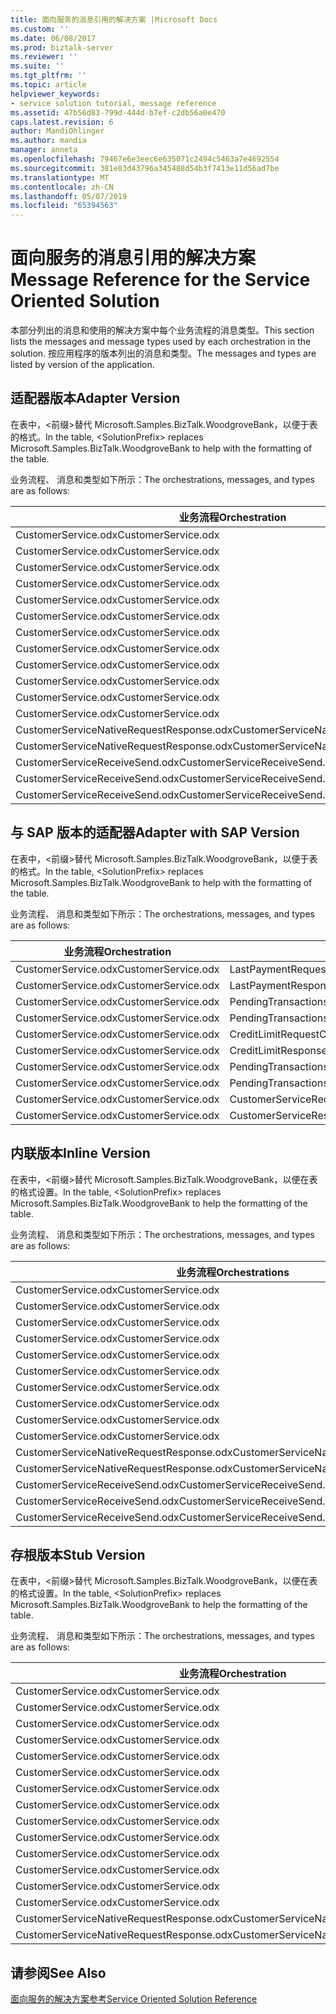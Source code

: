 ```yaml
---
title: 面向服务的消息引用的解决方案 |Microsoft Docs
ms.custom: ''
ms.date: 06/08/2017
ms.prod: biztalk-server
ms.reviewer: ''
ms.suite: ''
ms.tgt_pltfrm: ''
ms.topic: article
helpviewer_keywords:
- service solution tutorial, message reference
ms.assetid: 47b56d83-799d-444d-b7ef-c2db56a0e470
caps.latest.revision: 6
author: MandiOhlinger
ms.author: mandia
manager: anneta
ms.openlocfilehash: 79467e6e3eec6e635071c2494c5463a7e4692554
ms.sourcegitcommit: 381e83d43796a345488d54b3f7413e11d56ad7be
ms.translationtype: MT
ms.contentlocale: zh-CN
ms.lasthandoff: 05/07/2019
ms.locfileid: "65394563"
---
```

# <a name="message-reference-for-the-service-oriented-solution"></a><span data-ttu-id="0a7d6-102">面向服务的消息引用的解决方案</span><span class="sxs-lookup"><span data-stu-id="0a7d6-102">Message Reference for the Service Oriented Solution</span></span>
<span data-ttu-id="0a7d6-103">本部分列出的消息和使用的解决方案中每个业务流程的消息类型。</span><span class="sxs-lookup"><span data-stu-id="0a7d6-103">This section lists the messages and message types used by each orchestration in the solution.</span></span> <span data-ttu-id="0a7d6-104">按应用程序的版本列出的消息和类型。</span><span class="sxs-lookup"><span data-stu-id="0a7d6-104">The messages and types are listed by version of the application.</span></span>  
  
## <a name="adapter-version"></a><span data-ttu-id="0a7d6-105">适配器版本</span><span class="sxs-lookup"><span data-stu-id="0a7d6-105">Adapter Version</span></span>  
 <span data-ttu-id="0a7d6-106">在表中，\<前缀\>替代 Microsoft.Samples.BizTalk.WoodgroveBank，以便于表的格式。</span><span class="sxs-lookup"><span data-stu-id="0a7d6-106">In the table, \<SolutionPrefix\> replaces Microsoft.Samples.BizTalk.WoodgroveBank to help with the formatting of the table.</span></span>  
  
 <span data-ttu-id="0a7d6-107">业务流程、 消息和类型如下所示：</span><span class="sxs-lookup"><span data-stu-id="0a7d6-107">The orchestrations, messages, and types are as follows:</span></span>  
  
|<span data-ttu-id="0a7d6-108">业务流程</span><span class="sxs-lookup"><span data-stu-id="0a7d6-108">Orchestration</span></span>|<span data-ttu-id="0a7d6-109">消息</span><span class="sxs-lookup"><span data-stu-id="0a7d6-109">Message</span></span>|<span data-ttu-id="0a7d6-110">消息类型</span><span class="sxs-lookup"><span data-stu-id="0a7d6-110">Message Type</span></span>|  
|-------------------|-------------|------------------|  
|<span data-ttu-id="0a7d6-111">CustomerService.odx</span><span class="sxs-lookup"><span data-stu-id="0a7d6-111">CustomerService.odx</span></span>|<span data-ttu-id="0a7d6-112">LastPaymentRequest</span><span class="sxs-lookup"><span data-stu-id="0a7d6-112">LastPaymentRequest</span></span>|<span data-ttu-id="0a7d6-113">\<SolutionPrefix\>.Schemas.LastPaymentRequest</span><span class="sxs-lookup"><span data-stu-id="0a7d6-113">\<SolutionPrefix\>.Schemas.LastPaymentRequest</span></span>|  
|<span data-ttu-id="0a7d6-114">CustomerService.odx</span><span class="sxs-lookup"><span data-stu-id="0a7d6-114">CustomerService.odx</span></span>|<span data-ttu-id="0a7d6-115">LastPaymentResponse</span><span class="sxs-lookup"><span data-stu-id="0a7d6-115">LastPaymentResponse</span></span>|<span data-ttu-id="0a7d6-116">\<SolutionPrefix\>.Schemas.LastPaymentResponse</span><span class="sxs-lookup"><span data-stu-id="0a7d6-116">\<SolutionPrefix\>.Schemas.LastPaymentResponse</span></span>|  
|<span data-ttu-id="0a7d6-117">CustomerService.odx</span><span class="sxs-lookup"><span data-stu-id="0a7d6-117">CustomerService.odx</span></span>|<span data-ttu-id="0a7d6-118">PendingTransactionsWSRequest</span><span class="sxs-lookup"><span data-stu-id="0a7d6-118">PendingTransactionsWSRequest</span></span>|<span data-ttu-id="0a7d6-119">\<SolutionPrefix\>.Orchestrations.Adapter.PendTransWS.PendingTransactionsWebService_.GetPendingTransactions_request</span><span class="sxs-lookup"><span data-stu-id="0a7d6-119">\<SolutionPrefix\>.Orchestrations.Adapter.PendTransWS.PendingTransactionsWebService_.GetPendingTransactions_request</span></span>|  
|<span data-ttu-id="0a7d6-120">CustomerService.odx</span><span class="sxs-lookup"><span data-stu-id="0a7d6-120">CustomerService.odx</span></span>|<span data-ttu-id="0a7d6-121">PendingTransactionsWSResponse</span><span class="sxs-lookup"><span data-stu-id="0a7d6-121">PendingTransactionsWSResponse</span></span>|<span data-ttu-id="0a7d6-122">\<SolutionPrefix\>.Orchestrations.Adapter.PendTransWS.PendingTransactionsWebService_.GetPendingTransactions_response</span><span class="sxs-lookup"><span data-stu-id="0a7d6-122">\<SolutionPrefix\>.Orchestrations.Adapter.PendTransWS.PendingTransactionsWebService_.GetPendingTransactions_response</span></span>|  
|<span data-ttu-id="0a7d6-123">CustomerService.odx</span><span class="sxs-lookup"><span data-stu-id="0a7d6-123">CustomerService.odx</span></span>|<span data-ttu-id="0a7d6-124">CreditLimitRequest</span><span class="sxs-lookup"><span data-stu-id="0a7d6-124">CreditLimitRequest</span></span>|<span data-ttu-id="0a7d6-125">\<SolutionPrefix\>.Schemas.BAPI_BANKACCT_GET_DETAIL.BAPI_BANKACCT_GET_DETAIL_Request</span><span class="sxs-lookup"><span data-stu-id="0a7d6-125">\<SolutionPrefix\>.Schemas.BAPI_BANKACCT_GET_DETAIL.BAPI_BANKACCT_GET_DETAIL_Request</span></span>|  
|<span data-ttu-id="0a7d6-126">CustomerService.odx</span><span class="sxs-lookup"><span data-stu-id="0a7d6-126">CustomerService.odx</span></span>|<span data-ttu-id="0a7d6-127">CreditLimitResponse</span><span class="sxs-lookup"><span data-stu-id="0a7d6-127">CreditLimitResponse</span></span>|<span data-ttu-id="0a7d6-128">\<SolutionPrefix\>.Schemas.BAPI_BANKACCT_GET_DETAIL.BAPI_BANKACCT_GET_DETAIL_Response</span><span class="sxs-lookup"><span data-stu-id="0a7d6-128">\<SolutionPrefix\>.Schemas.BAPI_BANKACCT_GET_DETAIL.BAPI_BANKACCT_GET_DETAIL_Response</span></span>|  
|<span data-ttu-id="0a7d6-129">CustomerService.odx</span><span class="sxs-lookup"><span data-stu-id="0a7d6-129">CustomerService.odx</span></span>|<span data-ttu-id="0a7d6-130">PendingTransactionsRequest</span><span class="sxs-lookup"><span data-stu-id="0a7d6-130">PendingTransactionsRequest</span></span>|<span data-ttu-id="0a7d6-131">\<SolutionPrefix\>.Schemas.PendingTransactionsRequest</span><span class="sxs-lookup"><span data-stu-id="0a7d6-131">\<SolutionPrefix\>.Schemas.PendingTransactionsRequest</span></span>|  
|<span data-ttu-id="0a7d6-132">CustomerService.odx</span><span class="sxs-lookup"><span data-stu-id="0a7d6-132">CustomerService.odx</span></span>|<span data-ttu-id="0a7d6-133">PendingTransactionsResponse</span><span class="sxs-lookup"><span data-stu-id="0a7d6-133">PendingTransactionsResponse</span></span>|<span data-ttu-id="0a7d6-134">\<SolutionPrefix\>.Schemas.PendingTransactionsResponse</span><span class="sxs-lookup"><span data-stu-id="0a7d6-134">\<SolutionPrefix\>.Schemas.PendingTransactionsResponse</span></span>|  
|<span data-ttu-id="0a7d6-135">CustomerService.odx</span><span class="sxs-lookup"><span data-stu-id="0a7d6-135">CustomerService.odx</span></span>|<span data-ttu-id="0a7d6-136">StubSAPWebServiceRequest</span><span class="sxs-lookup"><span data-stu-id="0a7d6-136">StubSAPWebServiceRequest</span></span>|<span data-ttu-id="0a7d6-137">\<SolutionPrefix\>.Orchestrations.Adapter.StubSAPWS.StubSAPWS_.GetAccountDetails_request</span><span class="sxs-lookup"><span data-stu-id="0a7d6-137">\<SolutionPrefix\>.Orchestrations.Adapter.StubSAPWS.StubSAPWS_.GetAccountDetails_request</span></span>|  
|<span data-ttu-id="0a7d6-138">CustomerService.odx</span><span class="sxs-lookup"><span data-stu-id="0a7d6-138">CustomerService.odx</span></span>|<span data-ttu-id="0a7d6-139">StubSAPWebServiceResponse</span><span class="sxs-lookup"><span data-stu-id="0a7d6-139">StubSAPWebServiceResponse</span></span>|<span data-ttu-id="0a7d6-140">\<SolutionPrefix\>.Orchestrations.Adapter.StubSAPWS.StubSAPWS_.GetAccountDetails_response</span><span class="sxs-lookup"><span data-stu-id="0a7d6-140">\<SolutionPrefix\>.Orchestrations.Adapter.StubSAPWS.StubSAPWS_.GetAccountDetails_response</span></span>|  
|<span data-ttu-id="0a7d6-141">CustomerService.odx</span><span class="sxs-lookup"><span data-stu-id="0a7d6-141">CustomerService.odx</span></span>|<span data-ttu-id="0a7d6-142">CustomerServiceRequest</span><span class="sxs-lookup"><span data-stu-id="0a7d6-142">CustomerServiceRequest</span></span>|<span data-ttu-id="0a7d6-143">\<SolutionPrefix\>.Schemas.CustomerServiceRequest</span><span class="sxs-lookup"><span data-stu-id="0a7d6-143">\<SolutionPrefix\>.Schemas.CustomerServiceRequest</span></span>|  
|<span data-ttu-id="0a7d6-144">CustomerService.odx</span><span class="sxs-lookup"><span data-stu-id="0a7d6-144">CustomerService.odx</span></span>|<span data-ttu-id="0a7d6-145">CustomerServiceResponse</span><span class="sxs-lookup"><span data-stu-id="0a7d6-145">CustomerServiceResponse</span></span>|<span data-ttu-id="0a7d6-146">\<SolutionPrefix\>.Schemas.CustomerServiceResponse</span><span class="sxs-lookup"><span data-stu-id="0a7d6-146">\<SolutionPrefix\>.Schemas.CustomerServiceResponse</span></span>|  
|<span data-ttu-id="0a7d6-147">CustomerServiceNativeRequestResponse.odx</span><span class="sxs-lookup"><span data-stu-id="0a7d6-147">CustomerServiceNativeRequestResponse.odx</span></span>|<span data-ttu-id="0a7d6-148">CustomerServiceRequest</span><span class="sxs-lookup"><span data-stu-id="0a7d6-148">CustomerServiceRequest</span></span>|<span data-ttu-id="0a7d6-149">\<SolutionPrefix\>.Schemas.CustomerServiceRequest</span><span class="sxs-lookup"><span data-stu-id="0a7d6-149">\<SolutionPrefix\>.Schemas.CustomerServiceRequest</span></span>|  
|<span data-ttu-id="0a7d6-150">CustomerServiceNativeRequestResponse.odx</span><span class="sxs-lookup"><span data-stu-id="0a7d6-150">CustomerServiceNativeRequestResponse.odx</span></span>|<span data-ttu-id="0a7d6-151">CustomerServiceResponse</span><span class="sxs-lookup"><span data-stu-id="0a7d6-151">CustomerServiceResponse</span></span>|<span data-ttu-id="0a7d6-152">\<SolutionPrefix\>.Schemas.CustomerServiceResponse</span><span class="sxs-lookup"><span data-stu-id="0a7d6-152">\<SolutionPrefix\>.Schemas.CustomerServiceResponse</span></span>|  
|<span data-ttu-id="0a7d6-153">CustomerServiceReceiveSend.odx</span><span class="sxs-lookup"><span data-stu-id="0a7d6-153">CustomerServiceReceiveSend.odx</span></span>|<span data-ttu-id="0a7d6-154">CustomerServiceResponse2</span><span class="sxs-lookup"><span data-stu-id="0a7d6-154">CustomerServiceResponse2</span></span>|<span data-ttu-id="0a7d6-155">\<SolutionPrefix\>.Schemas.CustomerServiceResponse</span><span class="sxs-lookup"><span data-stu-id="0a7d6-155">\<SolutionPrefix\>.Schemas.CustomerServiceResponse</span></span>|  
|<span data-ttu-id="0a7d6-156">CustomerServiceReceiveSend.odx</span><span class="sxs-lookup"><span data-stu-id="0a7d6-156">CustomerServiceReceiveSend.odx</span></span>|<span data-ttu-id="0a7d6-157">CustomerServiceResponse</span><span class="sxs-lookup"><span data-stu-id="0a7d6-157">CustomerServiceResponse</span></span>|<span data-ttu-id="0a7d6-158">\<SolutionPrefix\>.Schemas.CustomerServiceResponse</span><span class="sxs-lookup"><span data-stu-id="0a7d6-158">\<SolutionPrefix\>.Schemas.CustomerServiceResponse</span></span>|  
|<span data-ttu-id="0a7d6-159">CustomerServiceReceiveSend.odx</span><span class="sxs-lookup"><span data-stu-id="0a7d6-159">CustomerServiceReceiveSend.odx</span></span>|<span data-ttu-id="0a7d6-160">CustomerServiceRequest</span><span class="sxs-lookup"><span data-stu-id="0a7d6-160">CustomerServiceRequest</span></span>|<span data-ttu-id="0a7d6-161">\<SolutionPrefix\>.Schemas.CustomerServiceRequest</span><span class="sxs-lookup"><span data-stu-id="0a7d6-161">\<SolutionPrefix\>.Schemas.CustomerServiceRequest</span></span>|  
  
## <a name="adapter-with-sap-version"></a><span data-ttu-id="0a7d6-162">与 SAP 版本的适配器</span><span class="sxs-lookup"><span data-stu-id="0a7d6-162">Adapter with SAP Version</span></span>  
 <span data-ttu-id="0a7d6-163">在表中，\<前缀\>替代 Microsoft.Samples.BizTalk.WoodgroveBank，以便于表的格式。</span><span class="sxs-lookup"><span data-stu-id="0a7d6-163">In the table, \<SolutionPrefix\> replaces Microsoft.Samples.BizTalk.WoodgroveBank to help with the formatting of the table.</span></span>  
  
 <span data-ttu-id="0a7d6-164">业务流程、 消息和类型如下所示：</span><span class="sxs-lookup"><span data-stu-id="0a7d6-164">The orchestrations, messages, and types are as follows:</span></span>  
  
|<span data-ttu-id="0a7d6-165">业务流程</span><span class="sxs-lookup"><span data-stu-id="0a7d6-165">Orchestration</span></span>|<span data-ttu-id="0a7d6-166">消息</span><span class="sxs-lookup"><span data-stu-id="0a7d6-166">Message</span></span>|<span data-ttu-id="0a7d6-167">消息类型</span><span class="sxs-lookup"><span data-stu-id="0a7d6-167">Message Type</span></span>|  
|-------------------|-------------|------------------|  
|<span data-ttu-id="0a7d6-168">CustomerService.odx</span><span class="sxs-lookup"><span data-stu-id="0a7d6-168">CustomerService.odx</span></span>|<span data-ttu-id="0a7d6-169">LastPaymentRequest</span><span class="sxs-lookup"><span data-stu-id="0a7d6-169">LastPaymentRequest</span></span>|<span data-ttu-id="0a7d6-170">\<SolutionPrefix\>.Schemas.LastPaymentRequest</span><span class="sxs-lookup"><span data-stu-id="0a7d6-170">\<SolutionPrefix\>.Schemas.LastPaymentRequest</span></span>|  
|<span data-ttu-id="0a7d6-171">CustomerService.odx</span><span class="sxs-lookup"><span data-stu-id="0a7d6-171">CustomerService.odx</span></span>|<span data-ttu-id="0a7d6-172">LastPaymentResponse</span><span class="sxs-lookup"><span data-stu-id="0a7d6-172">LastPaymentResponse</span></span>|<span data-ttu-id="0a7d6-173">\<SolutionPrefix\>.Schemas.LastPaymentResponse</span><span class="sxs-lookup"><span data-stu-id="0a7d6-173">\<SolutionPrefix\>.Schemas.LastPaymentResponse</span></span>|  
|<span data-ttu-id="0a7d6-174">CustomerService.odx</span><span class="sxs-lookup"><span data-stu-id="0a7d6-174">CustomerService.odx</span></span>|<span data-ttu-id="0a7d6-175">PendingTransactionsWSRequest</span><span class="sxs-lookup"><span data-stu-id="0a7d6-175">PendingTransactionsWSRequest</span></span>|<span data-ttu-id="0a7d6-176">\<SolutionPrefix\>.Orchestrations.Adapter.PendTransWS.PendingTransactionsWebService_.GetPendingTransactions_request</span><span class="sxs-lookup"><span data-stu-id="0a7d6-176">\<SolutionPrefix\>.Orchestrations.Adapter.PendTransWS.PendingTransactionsWebService_.GetPendingTransactions_request</span></span>|  
|<span data-ttu-id="0a7d6-177">CustomerService.odx</span><span class="sxs-lookup"><span data-stu-id="0a7d6-177">CustomerService.odx</span></span>|<span data-ttu-id="0a7d6-178">PendingTransactionsWSResponse</span><span class="sxs-lookup"><span data-stu-id="0a7d6-178">PendingTransactionsWSResponse</span></span>|<span data-ttu-id="0a7d6-179">\<SolutionPrefix\>.Orchestrations.Adapter.PendTransWS.PendingTransactionsWebService_.GetPendingTransactions_response</span><span class="sxs-lookup"><span data-stu-id="0a7d6-179">\<SolutionPrefix\>.Orchestrations.Adapter.PendTransWS.PendingTransactionsWebService_.GetPendingTransactions_response</span></span>|  
|<span data-ttu-id="0a7d6-180">CustomerService.odx</span><span class="sxs-lookup"><span data-stu-id="0a7d6-180">CustomerService.odx</span></span>|<span data-ttu-id="0a7d6-181">CreditLimitRequest</span><span class="sxs-lookup"><span data-stu-id="0a7d6-181">CreditLimitRequest</span></span>|<span data-ttu-id="0a7d6-182">\<SolutionPrefix\>.Schemas.BAPI_BANKACCT_GET_DETAIL.BAPI_BANKACCT_GET_DETAIL_Request</span><span class="sxs-lookup"><span data-stu-id="0a7d6-182">\<SolutionPrefix\>.Schemas.BAPI_BANKACCT_GET_DETAIL.BAPI_BANKACCT_GET_DETAIL_Request</span></span>|  
|<span data-ttu-id="0a7d6-183">CustomerService.odx</span><span class="sxs-lookup"><span data-stu-id="0a7d6-183">CustomerService.odx</span></span>|<span data-ttu-id="0a7d6-184">CreditLimitResponse</span><span class="sxs-lookup"><span data-stu-id="0a7d6-184">CreditLimitResponse</span></span>|<span data-ttu-id="0a7d6-185">\<SolutionPrefix\>.Schemas.BAPI_BANKACCT_GET_DETAIL.BAPI_BANKACCT_GET_DETAIL_Response</span><span class="sxs-lookup"><span data-stu-id="0a7d6-185">\<SolutionPrefix\>.Schemas.BAPI_BANKACCT_GET_DETAIL.BAPI_BANKACCT_GET_DETAIL_Response</span></span>|  
|<span data-ttu-id="0a7d6-186">CustomerService.odx</span><span class="sxs-lookup"><span data-stu-id="0a7d6-186">CustomerService.odx</span></span>|<span data-ttu-id="0a7d6-187">PendingTransactionsRequest</span><span class="sxs-lookup"><span data-stu-id="0a7d6-187">PendingTransactionsRequest</span></span>|<span data-ttu-id="0a7d6-188">\<SolutionPrefix\>.Schemas.PendingTransactionsRequest</span><span class="sxs-lookup"><span data-stu-id="0a7d6-188">\<SolutionPrefix\>.Schemas.PendingTransactionsRequest</span></span>|  
|<span data-ttu-id="0a7d6-189">CustomerService.odx</span><span class="sxs-lookup"><span data-stu-id="0a7d6-189">CustomerService.odx</span></span>|<span data-ttu-id="0a7d6-190">PendingTransactionsResponse</span><span class="sxs-lookup"><span data-stu-id="0a7d6-190">PendingTransactionsResponse</span></span>|<span data-ttu-id="0a7d6-191">\<SolutionPrefix\>.Schemas.PendingTransactionsResponse</span><span class="sxs-lookup"><span data-stu-id="0a7d6-191">\<SolutionPrefix\>.Schemas.PendingTransactionsResponse</span></span>|  
|<span data-ttu-id="0a7d6-192">CustomerService.odx</span><span class="sxs-lookup"><span data-stu-id="0a7d6-192">CustomerService.odx</span></span>|<span data-ttu-id="0a7d6-193">CustomerServiceRequest</span><span class="sxs-lookup"><span data-stu-id="0a7d6-193">CustomerServiceRequest</span></span>|<span data-ttu-id="0a7d6-194">\<SolutionPrefix\>.Schemas.CustomerServiceRequest</span><span class="sxs-lookup"><span data-stu-id="0a7d6-194">\<SolutionPrefix\>.Schemas.CustomerServiceRequest</span></span>|  
|<span data-ttu-id="0a7d6-195">CustomerService.odx</span><span class="sxs-lookup"><span data-stu-id="0a7d6-195">CustomerService.odx</span></span>|<span data-ttu-id="0a7d6-196">CustomerServiceResponse</span><span class="sxs-lookup"><span data-stu-id="0a7d6-196">CustomerServiceResponse</span></span>|<span data-ttu-id="0a7d6-197">\<SolutionPrefix\>.Schemas.CustomerServiceResponse</span><span class="sxs-lookup"><span data-stu-id="0a7d6-197">\<SolutionPrefix\>.Schemas.CustomerServiceResponse</span></span>|  
  
## <a name="inline-version"></a><span data-ttu-id="0a7d6-198">内联版本</span><span class="sxs-lookup"><span data-stu-id="0a7d6-198">Inline Version</span></span>  
 <span data-ttu-id="0a7d6-199">在表中，\<前缀\>替代 Microsoft.Samples.BizTalk.WoodgroveBank，以便在表的格式设置。</span><span class="sxs-lookup"><span data-stu-id="0a7d6-199">In the table, \<SolutionPrefix\> replaces Microsoft.Samples.BizTalk.WoodgroveBank to help the formatting of the table.</span></span>  
  
 <span data-ttu-id="0a7d6-200">业务流程、 消息和类型如下所示：</span><span class="sxs-lookup"><span data-stu-id="0a7d6-200">The orchestrations, messages, and types are as follows:</span></span>  
  
|<span data-ttu-id="0a7d6-201">业务流程</span><span class="sxs-lookup"><span data-stu-id="0a7d6-201">Orchestrations</span></span>|<span data-ttu-id="0a7d6-202">消息</span><span class="sxs-lookup"><span data-stu-id="0a7d6-202">Message</span></span>|<span data-ttu-id="0a7d6-203">消息类型</span><span class="sxs-lookup"><span data-stu-id="0a7d6-203">Message Type</span></span>|  
|--------------------|-------------|------------------|  
|<span data-ttu-id="0a7d6-204">CustomerService.odx</span><span class="sxs-lookup"><span data-stu-id="0a7d6-204">CustomerService.odx</span></span>|<span data-ttu-id="0a7d6-205">LastPaymentRequest</span><span class="sxs-lookup"><span data-stu-id="0a7d6-205">LastPaymentRequest</span></span>|<span data-ttu-id="0a7d6-206">\<SolutionPrefix\>.Schemas.LastPaymentRequest</span><span class="sxs-lookup"><span data-stu-id="0a7d6-206">\<SolutionPrefix\>.Schemas.LastPaymentRequest</span></span>|  
|<span data-ttu-id="0a7d6-207">CustomerService.odx</span><span class="sxs-lookup"><span data-stu-id="0a7d6-207">CustomerService.odx</span></span>|<span data-ttu-id="0a7d6-208">LastPaymentResponse</span><span class="sxs-lookup"><span data-stu-id="0a7d6-208">LastPaymentResponse</span></span>|<span data-ttu-id="0a7d6-209">\<SolutionPrefix\>.Schemas.LastPaymentResponse</span><span class="sxs-lookup"><span data-stu-id="0a7d6-209">\<SolutionPrefix\>.Schemas.LastPaymentResponse</span></span>|  
|<span data-ttu-id="0a7d6-210">CustomerService.odx</span><span class="sxs-lookup"><span data-stu-id="0a7d6-210">CustomerService.odx</span></span>|<span data-ttu-id="0a7d6-211">PendingTransactionsWSRequest</span><span class="sxs-lookup"><span data-stu-id="0a7d6-211">PendingTransactionsWSRequest</span></span>|<span data-ttu-id="0a7d6-212">\<SolutionPrefix\>.Schemas.PendingTransactionsRequest</span><span class="sxs-lookup"><span data-stu-id="0a7d6-212">\<SolutionPrefix\>.Schemas.PendingTransactionsRequest</span></span>|  
|<span data-ttu-id="0a7d6-213">CustomerService.odx</span><span class="sxs-lookup"><span data-stu-id="0a7d6-213">CustomerService.odx</span></span>|<span data-ttu-id="0a7d6-214">PendingTransactionsWSResponse</span><span class="sxs-lookup"><span data-stu-id="0a7d6-214">PendingTransactionsWSResponse</span></span>|<span data-ttu-id="0a7d6-215">\<SolutionPrefix\>.Schemas.PendingTransactionsResponse</span><span class="sxs-lookup"><span data-stu-id="0a7d6-215">\<SolutionPrefix\>.Schemas.PendingTransactionsResponse</span></span>|  
|<span data-ttu-id="0a7d6-216">CustomerService.odx</span><span class="sxs-lookup"><span data-stu-id="0a7d6-216">CustomerService.odx</span></span>|<span data-ttu-id="0a7d6-217">CreditLimitRequest</span><span class="sxs-lookup"><span data-stu-id="0a7d6-217">CreditLimitRequest</span></span>|<span data-ttu-id="0a7d6-218">\<SolutionPrefix\>.Schemas.BAPI_BANKACCT_GET_DETAIL.BAPI_BANKACCT_GET_DETAIL_Request</span><span class="sxs-lookup"><span data-stu-id="0a7d6-218">\<SolutionPrefix\>.Schemas.BAPI_BANKACCT_GET_DETAIL.BAPI_BANKACCT_GET_DETAIL_Request</span></span>|  
|<span data-ttu-id="0a7d6-219">CustomerService.odx</span><span class="sxs-lookup"><span data-stu-id="0a7d6-219">CustomerService.odx</span></span>|<span data-ttu-id="0a7d6-220">CreditLimitResponse</span><span class="sxs-lookup"><span data-stu-id="0a7d6-220">CreditLimitResponse</span></span>|<span data-ttu-id="0a7d6-221">\<SolutionPrefix\>.Schemas.BAPI_BANKACCT_GET_DETAIL.BAPI_BANKACCT_GET_DETAIL_Response</span><span class="sxs-lookup"><span data-stu-id="0a7d6-221">\<SolutionPrefix\>.Schemas.BAPI_BANKACCT_GET_DETAIL.BAPI_BANKACCT_GET_DETAIL_Response</span></span>|  
|<span data-ttu-id="0a7d6-222">CustomerService.odx</span><span class="sxs-lookup"><span data-stu-id="0a7d6-222">CustomerService.odx</span></span>|<span data-ttu-id="0a7d6-223">LastPaymentRequestAfterSendPipeline</span><span class="sxs-lookup"><span data-stu-id="0a7d6-223">LastPaymentRequestAfterSendPipeline</span></span>|<span data-ttu-id="0a7d6-224">System.Xml.XmlDocument</span><span class="sxs-lookup"><span data-stu-id="0a7d6-224">System.Xml.XmlDocument</span></span>|  
|<span data-ttu-id="0a7d6-225">CustomerService.odx</span><span class="sxs-lookup"><span data-stu-id="0a7d6-225">CustomerService.odx</span></span>|<span data-ttu-id="0a7d6-226">LastPaymentResponseBeforeReceivePipeline</span><span class="sxs-lookup"><span data-stu-id="0a7d6-226">LastPaymentResponseBeforeReceivePipeline</span></span>|<span data-ttu-id="0a7d6-227">System.Xml.XmlDocument</span><span class="sxs-lookup"><span data-stu-id="0a7d6-227">System.Xml.XmlDocument</span></span>|  
|<span data-ttu-id="0a7d6-228">CustomerService.odx</span><span class="sxs-lookup"><span data-stu-id="0a7d6-228">CustomerService.odx</span></span>|<span data-ttu-id="0a7d6-229">CustomerServiceRequest</span><span class="sxs-lookup"><span data-stu-id="0a7d6-229">CustomerServiceRequest</span></span>|<span data-ttu-id="0a7d6-230">\<SolutionPrefix\>.Schemas.CustomerServiceRequest</span><span class="sxs-lookup"><span data-stu-id="0a7d6-230">\<SolutionPrefix\>.Schemas.CustomerServiceRequest</span></span>|  
|<span data-ttu-id="0a7d6-231">CustomerService.odx</span><span class="sxs-lookup"><span data-stu-id="0a7d6-231">CustomerService.odx</span></span>|<span data-ttu-id="0a7d6-232">CustomerServiceResponse</span><span class="sxs-lookup"><span data-stu-id="0a7d6-232">CustomerServiceResponse</span></span>|<span data-ttu-id="0a7d6-233">\<SolutionPrefix\>.Schemas.CustomerServiceResponse</span><span class="sxs-lookup"><span data-stu-id="0a7d6-233">\<SolutionPrefix\>.Schemas.CustomerServiceResponse</span></span>|  
|<span data-ttu-id="0a7d6-234">CustomerServiceNativeRequestResponse.odx</span><span class="sxs-lookup"><span data-stu-id="0a7d6-234">CustomerServiceNativeRequestResponse.odx</span></span>|<span data-ttu-id="0a7d6-235">CustomerServiceRequest</span><span class="sxs-lookup"><span data-stu-id="0a7d6-235">CustomerServiceRequest</span></span>|<span data-ttu-id="0a7d6-236">\<SolutionPrefix\>.Schemas.CustomerServiceRequest</span><span class="sxs-lookup"><span data-stu-id="0a7d6-236">\<SolutionPrefix\>.Schemas.CustomerServiceRequest</span></span>|  
|<span data-ttu-id="0a7d6-237">CustomerServiceNativeRequestResponse.odx</span><span class="sxs-lookup"><span data-stu-id="0a7d6-237">CustomerServiceNativeRequestResponse.odx</span></span>|<span data-ttu-id="0a7d6-238">CustomerServiceResponse</span><span class="sxs-lookup"><span data-stu-id="0a7d6-238">CustomerServiceResponse</span></span>|<span data-ttu-id="0a7d6-239">\<SolutionPrefix\>.Schemas.CustomerServiceResponse</span><span class="sxs-lookup"><span data-stu-id="0a7d6-239">\<SolutionPrefix\>.Schemas.CustomerServiceResponse</span></span>|  
|<span data-ttu-id="0a7d6-240">CustomerServiceReceiveSend.odx</span><span class="sxs-lookup"><span data-stu-id="0a7d6-240">CustomerServiceReceiveSend.odx</span></span>|<span data-ttu-id="0a7d6-241">CustomerServiceResponse2</span><span class="sxs-lookup"><span data-stu-id="0a7d6-241">CustomerServiceResponse2</span></span>|<span data-ttu-id="0a7d6-242">\<SolutionPrefix\>.Schemas.CustomerServiceResponse</span><span class="sxs-lookup"><span data-stu-id="0a7d6-242">\<SolutionPrefix\>.Schemas.CustomerServiceResponse</span></span>|  
|<span data-ttu-id="0a7d6-243">CustomerServiceReceiveSend.odx</span><span class="sxs-lookup"><span data-stu-id="0a7d6-243">CustomerServiceReceiveSend.odx</span></span>|<span data-ttu-id="0a7d6-244">CustomerServiceResponse</span><span class="sxs-lookup"><span data-stu-id="0a7d6-244">CustomerServiceResponse</span></span>|<span data-ttu-id="0a7d6-245">\<SolutionPrefix\>.Schemas.CustomerServiceResponse</span><span class="sxs-lookup"><span data-stu-id="0a7d6-245">\<SolutionPrefix\>.Schemas.CustomerServiceResponse</span></span>|  
|<span data-ttu-id="0a7d6-246">CustomerServiceReceiveSend.odx</span><span class="sxs-lookup"><span data-stu-id="0a7d6-246">CustomerServiceReceiveSend.odx</span></span>|<span data-ttu-id="0a7d6-247">CustomerServiceRequest</span><span class="sxs-lookup"><span data-stu-id="0a7d6-247">CustomerServiceRequest</span></span>|<span data-ttu-id="0a7d6-248">\<SolutionPrefix\>.Schemas.CustomerServiceRequest</span><span class="sxs-lookup"><span data-stu-id="0a7d6-248">\<SolutionPrefix\>.Schemas.CustomerServiceRequest</span></span>|  
  
## <a name="stub-version"></a><span data-ttu-id="0a7d6-249">存根版本</span><span class="sxs-lookup"><span data-stu-id="0a7d6-249">Stub Version</span></span>  
 <span data-ttu-id="0a7d6-250">在表中，\<前缀\>替代 Microsoft.Samples.BizTalk.WoodgroveBank，以便在表的格式设置。</span><span class="sxs-lookup"><span data-stu-id="0a7d6-250">In the table, \<SolutionPrefix\> replaces Microsoft.Samples.BizTalk.WoodgroveBank to help the formatting of the table.</span></span>  
  
 <span data-ttu-id="0a7d6-251">业务流程、 消息和类型如下所示：</span><span class="sxs-lookup"><span data-stu-id="0a7d6-251">The orchestrations, messages, and types are as follows:</span></span>  
  
|<span data-ttu-id="0a7d6-252">业务流程</span><span class="sxs-lookup"><span data-stu-id="0a7d6-252">Orchestration</span></span>|<span data-ttu-id="0a7d6-253">消息</span><span class="sxs-lookup"><span data-stu-id="0a7d6-253">Message</span></span>|<span data-ttu-id="0a7d6-254">消息类型</span><span class="sxs-lookup"><span data-stu-id="0a7d6-254">Message Type</span></span>|  
|-------------------|-------------|------------------|  
|<span data-ttu-id="0a7d6-255">CustomerService.odx</span><span class="sxs-lookup"><span data-stu-id="0a7d6-255">CustomerService.odx</span></span>|<span data-ttu-id="0a7d6-256">LastPaymentRequest</span><span class="sxs-lookup"><span data-stu-id="0a7d6-256">LastPaymentRequest</span></span>|<span data-ttu-id="0a7d6-257">\<SolutionPrefix\>.Schemas.LastPaymentRequest</span><span class="sxs-lookup"><span data-stu-id="0a7d6-257">\<SolutionPrefix\>.Schemas.LastPaymentRequest</span></span>|  
|<span data-ttu-id="0a7d6-258">CustomerService.odx</span><span class="sxs-lookup"><span data-stu-id="0a7d6-258">CustomerService.odx</span></span>|<span data-ttu-id="0a7d6-259">LastPaymentResponse</span><span class="sxs-lookup"><span data-stu-id="0a7d6-259">LastPaymentResponse</span></span>|<span data-ttu-id="0a7d6-260">\<SolutionPrefix\>.Schemas.LastPaymentResponse</span><span class="sxs-lookup"><span data-stu-id="0a7d6-260">\<SolutionPrefix\>.Schemas.LastPaymentResponse</span></span>|  
|<span data-ttu-id="0a7d6-261">CustomerService.odx</span><span class="sxs-lookup"><span data-stu-id="0a7d6-261">CustomerService.odx</span></span>|<span data-ttu-id="0a7d6-262">PendingTransactionsWSRequest</span><span class="sxs-lookup"><span data-stu-id="0a7d6-262">PendingTransactionsWSRequest</span></span>|<span data-ttu-id="0a7d6-263">\<SolutionPrefix\>.Orchestrations.Stubbed.StubPendTransWS.StubPendingTransactionsWebService_.GetPendingTransactions_request</span><span class="sxs-lookup"><span data-stu-id="0a7d6-263">\<SolutionPrefix\>.Orchestrations.Stubbed.StubPendTransWS.StubPendingTransactionsWebService_.GetPendingTransactions_request</span></span>|  
|<span data-ttu-id="0a7d6-264">CustomerService.odx</span><span class="sxs-lookup"><span data-stu-id="0a7d6-264">CustomerService.odx</span></span>|<span data-ttu-id="0a7d6-265">PendingTransactionsWSResponse</span><span class="sxs-lookup"><span data-stu-id="0a7d6-265">PendingTransactionsWSResponse</span></span>|<span data-ttu-id="0a7d6-266">\<SolutionPrefix\>.Orchestrations.Stubbed.StubPendTransWS.StubPendingTransactionsWebService_.GetPendingTransactions_response</span><span class="sxs-lookup"><span data-stu-id="0a7d6-266">\<SolutionPrefix\>.Orchestrations.Stubbed.StubPendTransWS.StubPendingTransactionsWebService_.GetPendingTransactions_response</span></span>|  
|<span data-ttu-id="0a7d6-267">CustomerService.odx</span><span class="sxs-lookup"><span data-stu-id="0a7d6-267">CustomerService.odx</span></span>|<span data-ttu-id="0a7d6-268">CreditLimitRequest</span><span class="sxs-lookup"><span data-stu-id="0a7d6-268">CreditLimitRequest</span></span>|<span data-ttu-id="0a7d6-269">\<SolutionPrefix\>.Schemas.BAPI_BANKACCT_GET_DETAIL.BAPI_BANKACCT_GET_DETAIL_Request</span><span class="sxs-lookup"><span data-stu-id="0a7d6-269">\<SolutionPrefix\>.Schemas.BAPI_BANKACCT_GET_DETAIL.BAPI_BANKACCT_GET_DETAIL_Request</span></span>|  
|<span data-ttu-id="0a7d6-270">CustomerService.odx</span><span class="sxs-lookup"><span data-stu-id="0a7d6-270">CustomerService.odx</span></span>|<span data-ttu-id="0a7d6-271">CreditLimitResponse</span><span class="sxs-lookup"><span data-stu-id="0a7d6-271">CreditLimitResponse</span></span>|<span data-ttu-id="0a7d6-272">\<SolutionPrefix\>.Schemas.BAPI_BANKACCT_GET_DETAIL.BAPI_BANKACCT_GET_DETAIL_Response</span><span class="sxs-lookup"><span data-stu-id="0a7d6-272">\<SolutionPrefix\>.Schemas.BAPI_BANKACCT_GET_DETAIL.BAPI_BANKACCT_GET_DETAIL_Response</span></span>|  
|<span data-ttu-id="0a7d6-273">CustomerService.odx</span><span class="sxs-lookup"><span data-stu-id="0a7d6-273">CustomerService.odx</span></span>|<span data-ttu-id="0a7d6-274">PendingTransactionsRequest</span><span class="sxs-lookup"><span data-stu-id="0a7d6-274">PendingTransactionsRequest</span></span>|<span data-ttu-id="0a7d6-275">\<SolutionPrefix\>.Schemas.PendingTransactionsRequest</span><span class="sxs-lookup"><span data-stu-id="0a7d6-275">\<SolutionPrefix\>.Schemas.PendingTransactionsRequest</span></span>|  
|<span data-ttu-id="0a7d6-276">CustomerService.odx</span><span class="sxs-lookup"><span data-stu-id="0a7d6-276">CustomerService.odx</span></span>|<span data-ttu-id="0a7d6-277">PendingTransactionsResponse</span><span class="sxs-lookup"><span data-stu-id="0a7d6-277">PendingTransactionsResponse</span></span>|<span data-ttu-id="0a7d6-278">\<SolutionPrefix\>.Schemas.PendingTransactionsResponse</span><span class="sxs-lookup"><span data-stu-id="0a7d6-278">\<SolutionPrefix\>.Schemas.PendingTransactionsResponse</span></span>|  
|<span data-ttu-id="0a7d6-279">CustomerService.odx</span><span class="sxs-lookup"><span data-stu-id="0a7d6-279">CustomerService.odx</span></span>|<span data-ttu-id="0a7d6-280">PaymentTrackerWSRequest</span><span class="sxs-lookup"><span data-stu-id="0a7d6-280">PaymentTrackerWSRequest</span></span>|<span data-ttu-id="0a7d6-281">\<SolutionPrefix\>.Orchestrations.Stubbed.StubPmntTrckWS.StubPaymentTrackerWebService_.GetLastPayments_request</span><span class="sxs-lookup"><span data-stu-id="0a7d6-281">\<SolutionPrefix\>.Orchestrations.Stubbed.StubPmntTrckWS.StubPaymentTrackerWebService_.GetLastPayments_request</span></span>|  
|<span data-ttu-id="0a7d6-282">CustomerService.odx</span><span class="sxs-lookup"><span data-stu-id="0a7d6-282">CustomerService.odx</span></span>|<span data-ttu-id="0a7d6-283">PaymentTrackerWSResponse</span><span class="sxs-lookup"><span data-stu-id="0a7d6-283">PaymentTrackerWSResponse</span></span>|<span data-ttu-id="0a7d6-284">\<SolutionPrefix\>.Orchestrations.Stubbed.StubPmntTrckWS.StubPaymentTrackerWebService_.GetLastPayments_response</span><span class="sxs-lookup"><span data-stu-id="0a7d6-284">\<SolutionPrefix\>.Orchestrations.Stubbed.StubPmntTrckWS.StubPaymentTrackerWebService_.GetLastPayments_response</span></span>|  
|<span data-ttu-id="0a7d6-285">CustomerService.odx</span><span class="sxs-lookup"><span data-stu-id="0a7d6-285">CustomerService.odx</span></span>|<span data-ttu-id="0a7d6-286">StubSAPWSRequest</span><span class="sxs-lookup"><span data-stu-id="0a7d6-286">StubSAPWSRequest</span></span>|<span data-ttu-id="0a7d6-287">\<SolutionPrefix\>.Orchestrations.Stubbed.StubSAPWS.StubSAPWS_.GetAccountDetails_request</span><span class="sxs-lookup"><span data-stu-id="0a7d6-287">\<SolutionPrefix\>.Orchestrations.Stubbed.StubSAPWS.StubSAPWS_.GetAccountDetails_request</span></span>|  
|<span data-ttu-id="0a7d6-288">CustomerService.odx</span><span class="sxs-lookup"><span data-stu-id="0a7d6-288">CustomerService.odx</span></span>|<span data-ttu-id="0a7d6-289">StubSAPWSResponse</span><span class="sxs-lookup"><span data-stu-id="0a7d6-289">StubSAPWSResponse</span></span>|<span data-ttu-id="0a7d6-290">\<SolutionPrefix\>.Orchestrations.Stubbed.StubSAPWS.StubSAPWS_.GetAccountDetails_response</span><span class="sxs-lookup"><span data-stu-id="0a7d6-290">\<SolutionPrefix\>.Orchestrations.Stubbed.StubSAPWS.StubSAPWS_.GetAccountDetails_response</span></span>|  
|<span data-ttu-id="0a7d6-291">CustomerService.odx</span><span class="sxs-lookup"><span data-stu-id="0a7d6-291">CustomerService.odx</span></span>|<span data-ttu-id="0a7d6-292">CustomerServiceRequest</span><span class="sxs-lookup"><span data-stu-id="0a7d6-292">CustomerServiceRequest</span></span>|<span data-ttu-id="0a7d6-293">\<SolutionPrefix\>.Schemas.CustomerServiceRequest</span><span class="sxs-lookup"><span data-stu-id="0a7d6-293">\<SolutionPrefix\>.Schemas.CustomerServiceRequest</span></span>|  
|<span data-ttu-id="0a7d6-294">CustomerService.odx</span><span class="sxs-lookup"><span data-stu-id="0a7d6-294">CustomerService.odx</span></span>|<span data-ttu-id="0a7d6-295">CustomerServiceResponse</span><span class="sxs-lookup"><span data-stu-id="0a7d6-295">CustomerServiceResponse</span></span>|<span data-ttu-id="0a7d6-296">\<SolutionPrefix\>.Schemas.CustomerServiceResponse</span><span class="sxs-lookup"><span data-stu-id="0a7d6-296">\<SolutionPrefix\>.Schemas.CustomerServiceResponse</span></span>|  
|<span data-ttu-id="0a7d6-297">CustomerServiceNativeRequestResponse.odx</span><span class="sxs-lookup"><span data-stu-id="0a7d6-297">CustomerServiceNativeRequestResponse.odx</span></span>|<span data-ttu-id="0a7d6-298">CustomerServiceRequest</span><span class="sxs-lookup"><span data-stu-id="0a7d6-298">CustomerServiceRequest</span></span>|<span data-ttu-id="0a7d6-299">\<SolutionPrefix\>.Schemas.CustomerServiceRequest</span><span class="sxs-lookup"><span data-stu-id="0a7d6-299">\<SolutionPrefix\>.Schemas.CustomerServiceRequest</span></span>|  
|<span data-ttu-id="0a7d6-300">CustomerServiceNativeRequestResponse.odx</span><span class="sxs-lookup"><span data-stu-id="0a7d6-300">CustomerServiceNativeRequestResponse.odx</span></span>|<span data-ttu-id="0a7d6-301">CustomerServiceResponse</span><span class="sxs-lookup"><span data-stu-id="0a7d6-301">CustomerServiceResponse</span></span>|<span data-ttu-id="0a7d6-302">\<SolutionPrefix\>.Schemas.CustomerServiceResponse</span><span class="sxs-lookup"><span data-stu-id="0a7d6-302">\<SolutionPrefix\>.Schemas.CustomerServiceResponse</span></span>|  
  
## <a name="see-also"></a><span data-ttu-id="0a7d6-303">请参阅</span><span class="sxs-lookup"><span data-stu-id="0a7d6-303">See Also</span></span>  
 [<span data-ttu-id="0a7d6-304">面向服务的解决方案参考</span><span class="sxs-lookup"><span data-stu-id="0a7d6-304">Service Oriented Solution Reference</span></span>](../core/service-oriented-solution-reference.md)